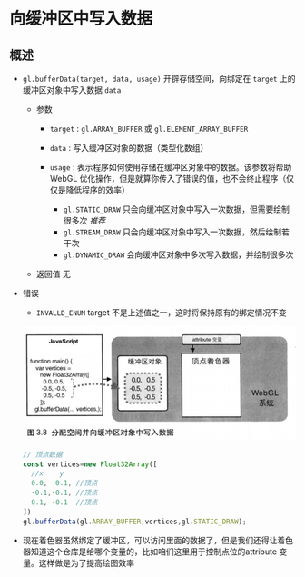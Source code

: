 # 向缓冲区中写入数据

## 概述

+ `gl.bufferData(target, data, usage)` 开辟存储空间，向绑定在 `target` 上的缓冲区对象中写入数据 `data`

  + 参数

    + `target` : `gl.ARRAY_BUFFER` 或 `gl.ELEMENT_ARRAY_BUFFER`

    + `data` : 写入缓冲区对象的数据（类型化数组）

    + `usage` : 表示程序如何使用存储在缓冲区对象中的数据。该参数将帮助 WebGL 优化操作，但是就算你传入了错误的值，也不会终止程序（仅仅是降低程序的效率）

      + `gl.STATIC_DRAW` 只会向缓冲区对象中写入一次数据，但需要绘制很多次 *推荐*
      + `gl.STREAM_DRAW` 只会向缓冲区对象中写入一次数据，然后绘制若干次
      + `gl.DYNAMIC_DRAW` 会向缓冲区对象中多次写入数据，并绘制很多次

  + 返回值 无

+ 错误

  + `INVALLD_ENUM` target 不是上述值之一，这时将保持原有的绑定情况不变

  ![alt text](images/向缓冲区中写入数据.png)

  ```js
  // 顶点数据
  const vertices=new Float32Array([
    //x    y
    0.0,  0.1, //顶点
    -0.1,-0.1, //顶点
    0.1, -0.1  //顶点
  ])
  gl.bufferData(gl.ARRAY_BUFFER,vertices,gl.STATIC_DRAW);
  ```

+ 现在着色器虽然绑定了缓冲区，可以访问里面的数据了，但是我们还得让着色器知道这个仓库是给哪个变量的，比如咱们这里用于控制点位的attribute 变量。这样做是为了提高绘图效率
